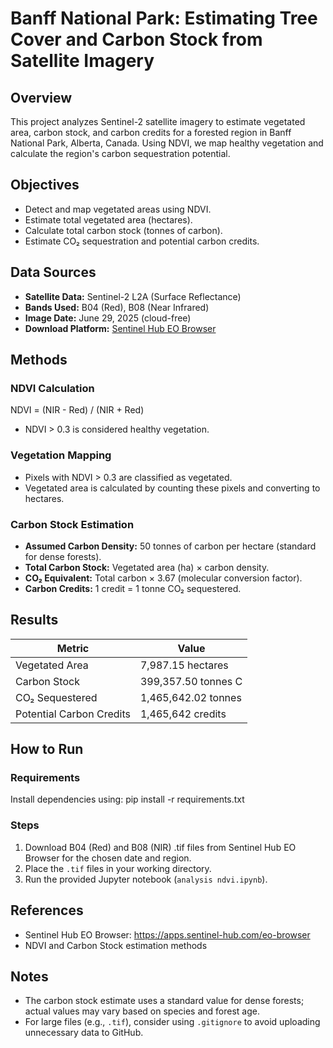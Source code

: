# Banff National Park: Estimating Tree Cover and Carbon Stock from Satellite Imagery

## Overview

This project analyzes Sentinel-2 satellite imagery to estimate vegetated area, carbon stock, and carbon credits for a forested region in Banff National Park, Alberta, Canada. Using NDVI, we map healthy vegetation and calculate the region's carbon sequestration potential.

## Objectives

- Detect and map vegetated areas using NDVI.
- Estimate total vegetated area (hectares).
- Calculate total carbon stock (tonnes of carbon).
- Estimate CO₂ sequestration and potential carbon credits.

## Data Sources

- **Satellite Data:** Sentinel-2 L2A (Surface Reflectance)
- **Bands Used:** B04 (Red), B08 (Near Infrared)
- **Image Date:** June 29, 2025 (cloud-free)
- **Download Platform:** [Sentinel Hub EO Browser](https://apps.sentinel-hub.com/eo-browser)

## Methods

### NDVI Calculation

NDVI = (NIR - Red) / (NIR + Red)

- NDVI > 0.3 is considered healthy vegetation.

### Vegetation Mapping

- Pixels with NDVI > 0.3 are classified as vegetated.
- Vegetated area is calculated by counting these pixels and converting to hectares.

### Carbon Stock Estimation

- **Assumed Carbon Density:** 50 tonnes of carbon per hectare (standard for dense forests).
- **Total Carbon Stock:** Vegetated area (ha) × carbon density.
- **CO₂ Equivalent:** Total carbon × 3.67 (molecular conversion factor).
- **Carbon Credits:** 1 credit = 1 tonne CO₂ sequestered.

## Results

| Metric                  | Value                  |
|-------------------------|------------------------|
| Vegetated Area          | 7,987.15 hectares     |
| Carbon Stock            | 399,357.50 tonnes C   |
| CO₂ Sequestered         | 1,465,642.02 tonnes   |
| Potential Carbon Credits| 1,465,642 credits     |

## How to Run

### Requirements

Install dependencies using:
  pip install -r requirements.txt

### Steps

1. Download B04 (Red) and B08 (NIR) .tif files from Sentinel Hub EO Browser for the chosen date and region.
2. Place the `.tif` files in your working directory.
3. Run the provided Jupyter notebook (`analysis ndvi.ipynb`).



## References

- Sentinel Hub EO Browser: https://apps.sentinel-hub.com/eo-browser
- NDVI and Carbon Stock estimation methods 

## Notes

- The carbon stock estimate uses a standard value for dense forests; actual values may vary based on species and forest age.
- For large files (e.g., `.tif`), consider using `.gitignore` to avoid uploading unnecessary data to GitHub.



